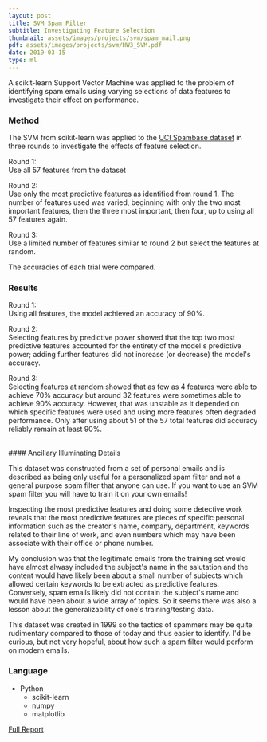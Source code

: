 ```yaml
---
layout: post
title: SVM Spam Filter
subtitle: Investigating Feature Selection
thumbnail: assets/images/projects/svm/spam_mail.png
pdf: assets/images/projects/svm/HW3_SVM.pdf
date: 2019-03-15
type: ml
---
```


A scikit-learn Support Vector Machine was applied to the problem of
identifying spam emails using varying selections of data features to investigate
their effect on performance.

### Method
The SVM from scikit-learn was applied to the [UCI Spambase
dataset](https://archive.ics.uci.edu/ml/datasets/Spambase) in three rounds to
investigate the effects of feature selection.

Round 1:
<br>
Use all 57 features from the dataset

Round 2:
<br>
Use only the most predictive features as identified from round 1.
         The number of features used was varied, beginning with only the two
         most important features, then the three most important, then four, up
         to using all 57 features again.

Round 3:
<br>
Use a limited number of features similar to round 2 but select the features at 
random.

The accuracies of each trial were compared.

### Results
Round 1:
<br>
Using all features, the model achieved an accuracy of 90%.

Round 2:
<br>
Selecting features by predictive power showed that the top two most
predictive features accounted for
the entirety of the model's predictive power; adding further features did not
increase (or decrease) the model's accuracy.

Round 3:
<br>
Selecting features at random showed that as few as 4 features were able
to achieve 70% accuracy but around 32 features were sometimes able to achieve
90% accuracy. However, that was unstable as it depended on which specific
features were used and using more features often degraded performance. Only
after using about 51 of the 57 total features did accuracy reliably remain at
least 90%.

<br>
#### Ancillary Illuminating Details

This dataset was constructed from a set of personal emails and is described as
being only useful for a personalized spam filter and not a general purpose
spam filter that anyone can use. If you want to use an SVM spam filter you
will have to train it on your own emails!

Inspecting the most predictive features and doing some detective work reveals
that the most predictive features are pieces of specific personal information
such as the creator's name, company, department, keywords related to their
line of work, and even numbers which may have been associate with their office
or phone number.

My conclusion was that the legitimate emails from the training set would have
almost alwasy included the subject's name in the salutation and the content
would have likely been about a small number of subjects which allowed certain
keywords to be extracted as predictive features. Conversely, spam emails
likely did not contain the subject's name and would have been about a wide
array of topics. So it seems there was also a lesson about the
generalizability of one's training/testing data.


This dataset was created in 1999 so the tactics of spammers may be quite
rudimentary compared to those of today and thus easier to identify. I'd be
curious, but not very hopeful, about how such a spam filter would perform on
modern emails.

### Language
- Python
  - scikit-learn
  - numpy
  - matplotlib

[Full Report](/assets/images/projects/svm/HW3_SVM.pdf)

